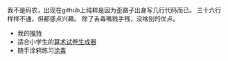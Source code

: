 我不是码农，出现在github上纯粹是因为歪路子出身写几行代码而已。
三十六行样样不通，但都感点兴趣。
除了舌毒嘴贱手残，没啥别的优点。

* 我的[推特](https://twitter.com/LordDoomed)
* 适合小学生的[算术试卷生成器](https://lorddoomed.github.io/Arith/)
* 随手涂鸦练习[涂毒](https://trello.com/b/T4KHl7UF)
